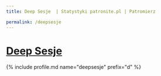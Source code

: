 ```yaml
---
title: Deep Sesje  | Statystyki patronite.pl | Patromierz

permalink: /deepsesje
---
```


# [Deep Sesje ](https://patronite.pl/deepsesje)

{% include profile.md name="deepsesje" prefix="d" %}
